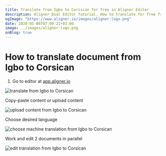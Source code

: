 ```yaml
---
title: Translate from Igbo to Corsican for free in Aligner Editor
description: Aligner Dual Editor Tutorial. How to translate for free from Igbo to Corsican. Aligner is multilingual document management platform. 
ogImage: "https://www.aligner.io/images/aligner-logo.png"
date: 2020-05-06T07:09:21+03:00
image: ../images/aligner-logo.png
onBlog: true
---
```


# How to translate document from Igbo to Corsican

1. Go to editor at [app.aligner.io](https://app.aligner.io "Aligner App web page")

![translate from Igbo to Corsican](../aligner-blank-editor.png "translate from Igbo to Corsican")

Copy-paste content or upload content

![upload content from Igbo to Corsican](../aligner-uploaded-document.png "upload content from Igbo to Corsican")

Choose desired language

![choose machine translation from Igbo to Corsican](../aligner-language-dropdown.png "choose machine translation from Igbo to Corsican")

Work and edit 2 documents in parallel

![edit translation from Igbo to Corsican](../aligner-double-sitded-editor.png "edit translation from Igbo to Corsican")

